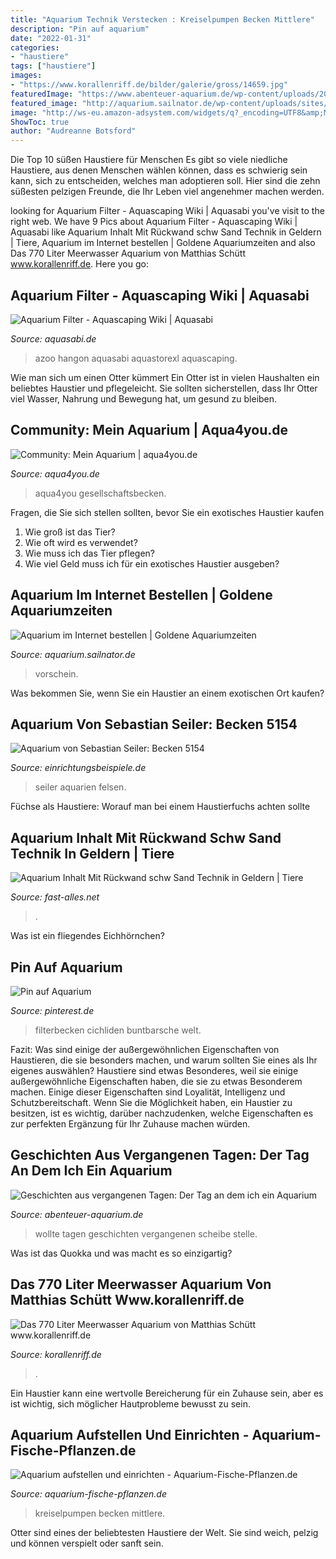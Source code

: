 ```yaml
---
title: "Aquarium Technik Verstecken : Kreiselpumpen Becken Mittlere"
description: "Pin auf aquarium"
date: "2022-01-31"
categories:
- "haustiere"
tags: ["haustiere"]
images:
- "https://www.korallenriff.de/bilder/galerie/gross/14659.jpg"
featuredImage: "https://www.abenteuer-aquarium.de/wp-content/uploads/2020/01/CIMG4076.jpg"
featured_image: "http://aquarium.sailnator.de/wp-content/uploads/sites/8/2020/02/UnboxingGTAquarium_04.jpg"
image: "http://ws-eu.amazon-adsystem.com/widgets/q?_encoding=UTF8&amp;MarketPlace=DE&amp;ASIN=B00AEQN6K6&amp;ServiceVersion=20070822&amp;ID=AsinImage&amp;WS=1&amp;Format=_SL250_&amp;tag=aquariumfisch-21"
ShowToc: true
author: "Audreanne Botsford"
---
```



Die Top 10 süßen Haustiere für Menschen
Es gibt so viele niedliche Haustiere, aus denen Menschen wählen können, dass es schwierig sein kann, sich zu entscheiden, welches man adoptieren soll. Hier sind die zehn süßesten pelzigen Freunde, die Ihr Leben viel angenehmer machen werden.

	

		
looking for Aquarium Filter - Aquascaping Wiki | Aquasabi you've visit to the right web. We have 9 Pics about Aquarium Filter - Aquascaping Wiki | Aquasabi like Aquarium Inhalt Mit Rückwand schw Sand Technik in Geldern | Tiere, Aquarium im Internet bestellen | Goldene Aquariumzeiten and also Das 770 Liter Meerwasser Aquarium von Matthias Schütt www.korallenriff.de. Here you go:
		
    
## Aquarium Filter - Aquascaping Wiki | Aquasabi

<img loading=lazy src="https://www.aquasabi.de/vcdn/images/item/zoom/3CZm6JkKrp/azoo-hangon-filter-mignon-150.jpg" onerror="this.onerror=null;this.src='https://tse4.mm.bing.net/th?id=OIP.2W7J41Zcc9XWQHyA_zqqzwHaHa&amp;pid=15.1';" alt="Aquarium Filter - Aquascaping Wiki | Aquasabi">

_Source: aquasabi.de_

>azoo hangon aquasabi aquastorexl aquascaping. 

	

Wie man sich um einen Otter kümmert
Ein Otter ist in vielen Haushalten ein beliebtes Haustier und pflegeleicht. Sie sollten sicherstellen, dass Ihr Otter viel Wasser, Nahrung und Bewegung hat, um gesund zu bleiben.

    
## Community: Mein Aquarium | Aqua4you.de

<img loading=lazy src="http://www.aqua4you.de/images/mein_aquarium/yARNQWmu3WrF.jpg" onerror="this.onerror=null;this.src='https://tse4.mm.bing.net/th?id=OIP.n31eWWgdWsMPZKN0Px40UQHaFj&amp;pid=15.1';" alt="Community: Mein Aquarium | aqua4you.de">

_Source: aqua4you.de_

>aqua4you gesellschaftsbecken. 

	

Fragen, die Sie sich stellen sollten, bevor Sie ein exotisches Haustier kaufen
1. Wie groß ist das Tier?
2. Wie oft wird es verwendet?
3. Wie muss ich das Tier pflegen?
4. Wie viel Geld muss ich für ein exotisches Haustier ausgeben?

    
## Aquarium Im Internet Bestellen | Goldene Aquariumzeiten

<img loading=lazy src="http://aquarium.sailnator.de/wp-content/uploads/sites/8/2020/02/UnboxingGTAquarium_04.jpg" onerror="this.onerror=null;this.src='https://tse4.mm.bing.net/th?id=OIP.kLgaFxHjjtYD4wtjuW5G_AHaET&amp;pid=15.1';" alt="Aquarium im Internet bestellen | Goldene Aquariumzeiten">

_Source: aquarium.sailnator.de_

>vorschein. 

	

Was bekommen Sie, wenn Sie ein Haustier an einem exotischen Ort kaufen?

    
## Aquarium Von Sebastian Seiler: Becken 5154

<img loading=lazy src="https://www.einrichtungsbeispiele.de/images_5154/h1080_w1920/kleiner-felsen__2e9068e421e8c7440f8f0c78891ab7d4.jpg" onerror="this.onerror=null;this.src='https://tse1.mm.bing.net/th?id=OIP.GbQgUU2prM7dQSGIPwkzXQHaFa&amp;pid=15.1';" alt="Aquarium von Sebastian Seiler: Becken 5154">

_Source: einrichtungsbeispiele.de_

>seiler aquarien felsen. 

	

Füchse als Haustiere: Worauf man bei einem Haustierfuchs achten sollte

    
## Aquarium Inhalt Mit Rückwand Schw Sand Technik In Geldern | Tiere

<img loading=lazy src="https://www.fast-alles.net/pictures/516291.jpg" onerror="this.onerror=null;this.src='https://tse3.mm.bing.net/th?id=OIP.b_82g6WrCaapM8PAEnLFGgEsDh&amp;pid=15.1';" alt="Aquarium Inhalt Mit Rückwand schw Sand Technik in Geldern | Tiere">

_Source: fast-alles.net_

>. 

	

Was ist ein fliegendes Eichhörnchen?

    
## Pin Auf Aquarium

<img loading=lazy src="https://i.pinimg.com/736x/98/ef/0a/98ef0a0e58480a3e9dc4cc6f8f94c8ea--aquarium.jpg" onerror="this.onerror=null;this.src='https://tse2.mm.bing.net/th?id=OIP.WL7GpAMVcvpU8zR0DcroWQHaFj&amp;pid=15.1';" alt="Pin auf Aquarium">

_Source: pinterest.de_

>filterbecken cichliden buntbarsche welt. 

	

Fazit: Was sind einige der außergewöhnlichen Eigenschaften von Haustieren, die sie besonders machen, und warum sollten Sie eines als Ihr eigenes auswählen?
Haustiere sind etwas Besonderes, weil sie einige außergewöhnliche Eigenschaften haben, die sie zu etwas Besonderem machen. Einige dieser Eigenschaften sind Loyalität, Intelligenz und Schutzbereitschaft. Wenn Sie die Möglichkeit haben, ein Haustier zu besitzen, ist es wichtig, darüber nachzudenken, welche Eigenschaften es zur perfekten Ergänzung für Ihr Zuhause machen würden.

    
## Geschichten Aus Vergangenen Tagen: Der Tag An Dem Ich Ein Aquarium

<img loading=lazy src="https://www.abenteuer-aquarium.de/wp-content/uploads/2020/01/CIMG4076.jpg" onerror="this.onerror=null;this.src='https://tse3.mm.bing.net/th?id=OIP.qAcuj8jfwCTgHk3zQjr0OgHaFj&amp;pid=15.1';" alt="Geschichten aus vergangenen Tagen: Der Tag an dem ich ein Aquarium">

_Source: abenteuer-aquarium.de_

>wollte tagen geschichten vergangenen scheibe stelle. 

	

Was ist das Quokka und was macht es so einzigartig?

    
## Das 770 Liter Meerwasser Aquarium Von Matthias Schütt Www.korallenriff.de

<img loading=lazy src="https://www.korallenriff.de/bilder/galerie/gross/14659.jpg" onerror="this.onerror=null;this.src='https://tse3.mm.bing.net/th?id=OIP.DpwTd8hlUQ8kcOT2u1ohSwHaEK&amp;pid=15.1';" alt="Das 770 Liter Meerwasser Aquarium von Matthias Schütt www.korallenriff.de">

_Source: korallenriff.de_

>. 

	

Ein Haustier kann eine wertvolle Bereicherung für ein Zuhause sein, aber es ist wichtig, sich möglicher Hautprobleme bewusst zu sein.

    
## Aquarium Aufstellen Und Einrichten - Aquarium-Fische-Pflanzen.de

<img loading=lazy src="http://ws-eu.amazon-adsystem.com/widgets/q?_encoding=UTF8&amp;MarketPlace=DE&amp;ASIN=B00AEQN6K6&amp;ServiceVersion=20070822&amp;ID=AsinImage&amp;WS=1&amp;Format=_SL250_&amp;tag=aquariumfisch-21" onerror="this.onerror=null;this.src='https://tse4.mm.bing.net/th?id=OIP.VA68WQCXfC1GUW3mfjrcLwAAAA&amp;pid=15.1';" alt="Aquarium aufstellen und einrichten - Aquarium-Fische-Pflanzen.de">

_Source: aquarium-fische-pflanzen.de_

>kreiselpumpen becken mittlere. 

	

Otter sind eines der beliebtesten Haustiere der Welt. Sie sind weich, pelzig und können verspielt oder sanft sein.

